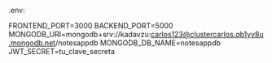 .env:

FRONTEND_PORT=3000
BACKEND_PORT=5000
MONGODB_URI=mongodb+srv://kadavzu:carlos123@clustercarlos.qb1yv8u.mongodb.net/notesappdb
MONGODB_DB_NAME=notesappdb
JWT_SECRET=tu_clave_secreta